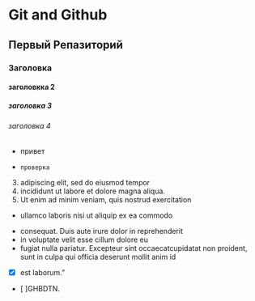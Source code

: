 # Git and Github
## Первый Репазиторий 
### Заголовка
#### заголовкка 2
##### заголовка 3 
###### заголовка 4
+ привет
-     проверка 
3. adipiscing elit, sed do eiusmod tempor 
4. incididunt ut labore et dolore magna aliqua.
5. Ut enim ad minim veniam, quis nostrud exercitation
* ullamco laboris nisi ut aliquip ex ea commodo 
+ consequat. Duis aute irure dolor in reprehenderit 
+ in voluptate velit esse cillum dolore eu
+ fugiat nulla pariatur. Excepteur sint occaecatcupidatat non proident, sunt in culpa qui officia deserunt mollit anim id
-   [x] est laborum.”
-  [ ]GHBDTN.